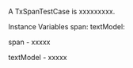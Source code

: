 A TxSpanTestCase is xxxxxxxxx.Instance Variables	span:		<Object>	textModel:		<Object>span	- xxxxxtextModel	- xxxxx